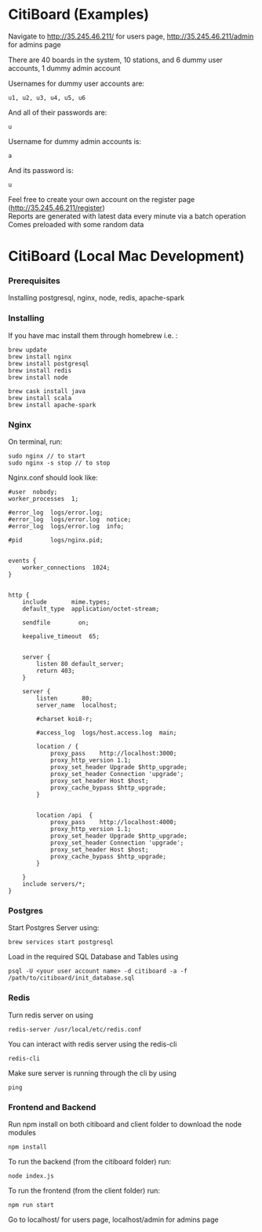 # CitiBoard (Examples)

Navigate to http://35.245.46.211/ for users page, http://35.245.46.211/admin for admins page

There are 40 boards in the system, 10 stations, and 6 dummy user accounts, 1 dummy admin account

Usernames for dummy user accounts are:
```
u1, u2, u3, u4, u5, u6
```
And all of their passwords are:
```
u
```

Username for dummy admin accounts is:
```
a
```
And its password is:
```
u
```

Feel free to create your own account on the register page (http://35.245.46.211/register) \
Reports are generated with latest data every minute via a batch operation \
Comes preloaded with some random data


# CitiBoard (Local Mac Development)

### Prerequisites
Installing postgresql, nginx, node, redis, apache-spark

### Installing
If you have mac install them through homebrew
i.e. :
```
brew update
brew install nginx
brew install postgresql
brew install redis
brew install node

brew cask install java
brew install scala
brew install apache-spark
```

### Nginx
On terminal, run:
```
sudo nginx // to start
sudo nginx -s stop // to stop
```

Nginx.conf should look like:
```
#user  nobody;
worker_processes  1;

#error_log  logs/error.log;
#error_log  logs/error.log  notice;
#error_log  logs/error.log  info;

#pid        logs/nginx.pid;


events {
    worker_connections  1024;
}


http {
    include       mime.types;
    default_type  application/octet-stream;

    sendfile        on;

    keepalive_timeout  65;


    server {
        listen 80 default_server;
        return 403;
    }

    server {
        listen       80;
        server_name  localhost;

        #charset koi8-r;

        #access_log  logs/host.access.log  main;

        location / {
            proxy_pass    http://localhost:3000;
            proxy_http_version 1.1;
            proxy_set_header Upgrade $http_upgrade;
            proxy_set_header Connection 'upgrade';
            proxy_set_header Host $host;
            proxy_cache_bypass $http_upgrade;
        }


        location /api  {
            proxy_pass    http://localhost:4000;
            proxy_http_version 1.1;
            proxy_set_header Upgrade $http_upgrade;
            proxy_set_header Connection 'upgrade';
            proxy_set_header Host $host;
            proxy_cache_bypass $http_upgrade;
        }

    }
    include servers/*;
}
```


### Postgres
Start Postgres Server using:
```
brew services start postgresql
```

Load in the required SQL Database and Tables using
```
psql -U <your user account name> -d citiboard -a -f /path/to/citiboard/init_database.sql
```

### Redis
Turn redis server on using
```
redis-server /usr/local/etc/redis.conf
```

You can interact with redis server using the redis-cli
```
redis-cli
```

Make sure server is running through the cli by using
```
ping
```

### Frontend and Backend
Run npm install on both citiboard and client folder to download the node modules
```
npm install
```

To run the backend (from the citiboard folder) run:
```
node index.js
```

To run the frontend (from the client folder) run:
```
npm run start
```
Go to localhost/ for users page, localhost/admin for admins page
